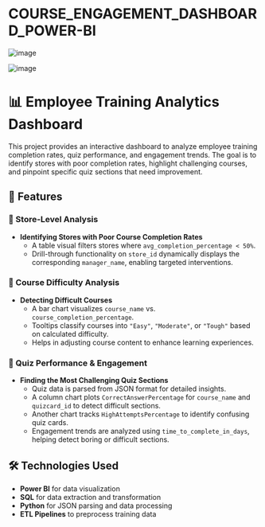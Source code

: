 # COURSE_ENGAGEMENT_DASHBOARD_POWER-BI

![image](https://github.com/user-attachments/assets/2354d064-f0bd-40e6-9fb7-247afa676ff7)

![image](https://github.com/user-attachments/assets/aaea7dc5-0d8a-4aa2-837d-08db5e520995)

# 📊 Employee Training Analytics Dashboard

This project provides an interactive dashboard to analyze employee training completion rates, quiz performance, and engagement trends. The goal is to identify stores with poor completion rates, highlight challenging courses, and pinpoint specific quiz sections that need improvement.

## 🚀 Features

### 🔹 Store-Level Analysis
- **Identifying Stores with Poor Course Completion Rates**  
  - A table visual filters stores where `avg_completion_percentage < 50%`.
  - Drill-through functionality on `store_id` dynamically displays the corresponding `manager_name`, enabling targeted interventions.

### 🔹 Course Difficulty Analysis
- **Detecting Difficult Courses**  
  - A bar chart visualizes `course_name` vs. `course_completion_percentage`.
  - Tooltips classify courses into `"Easy"`, `"Moderate"`, or `"Tough"` based on calculated difficulty.
  - Helps in adjusting course content to enhance learning experiences.

### 🔹 Quiz Performance & Engagement
- **Finding the Most Challenging Quiz Sections**  
  - Quiz data is parsed from JSON format for detailed insights.
  - A column chart plots `CorrectAnswerPercentage` for `course_name` and `quizcard_id` to detect difficult sections.
  - Another chart tracks `HighAttemptsPercentage` to identify confusing quiz cards.
  - Engagement trends are analyzed using `time_to_complete_in_days`, helping detect boring or difficult sections.

## 🛠️ Technologies Used
- **Power BI** for data visualization
- **SQL** for data extraction and transformation
- **Python**  for JSON parsing and data processing
- **ETL Pipelines** to preprocess training data

